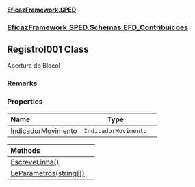 #### [EficazFramework.SPED](EficazFrameworkSPED.md 'EficazFramework SPED')
### [EficazFramework.SPED.Schemas.EFD_Contribuicoes](EficazFramework.SPED.Schemas.EFD_Contribuicoes.md 'EficazFramework.SPED.Schemas.EFD_Contribuicoes')

## RegistroI001 Class

Abertura do BlocoI

### Remarks
### Properties

| Name | Type | |
| :--- | :---: | :--- |
| IndicadorMovimento | `IndicadorMovimento` |  |

| Methods | |
| :--- | :--- |
| [EscreveLinha()](EficazFramework.SPED.Schemas.EFD_Contribuicoes/RegistroI001/EscreveLinha().md 'EficazFramework.SPED.Schemas.EFD_Contribuicoes.RegistroI001.EscreveLinha()') | |
| [LeParametros(string[])](EficazFramework.SPED.Schemas.EFD_Contribuicoes/RegistroI001/LeParametros(string[]).md 'EficazFramework.SPED.Schemas.EFD_Contribuicoes.RegistroI001.LeParametros(string[])') | |
